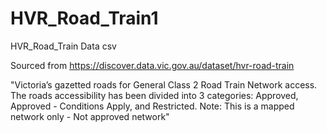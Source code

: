 # HVR_Road_Train1
HVR_Road_Train Data csv

Sourced from https://discover.data.vic.gov.au/dataset/hvr-road-train

"Victoria’s gazetted roads for General Class 2 Road Train Network access. The roads accessibility has been divided into 3 categories: Approved, Approved - Conditions Apply, and Restricted. Note: This is a mapped network only - Not approved network"
